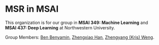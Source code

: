 # MSR in MSAI
This organization is for our group in **MSAI 349: Machine Learning** and **MSAI 437: Deep Learning** at Northwestern University.

Group Members: [Ben Benyamin](https://github.com/BenBenyamin), [Zhengxiao Han](https://absrat.com), [Zhengyang (Kris) Weng](https://wengmister.github.io/).
